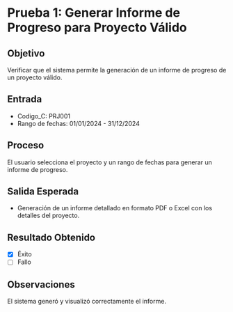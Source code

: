 # Prueba 1: Generar Informe de Progreso para Proyecto Válido

## Objetivo
Verificar que el sistema permite la generación de un informe de progreso de un proyecto válido.

## Entrada
- Codigo_C: PRJ001
- Rango de fechas: 01/01/2024 - 31/12/2024

## Proceso
El usuario selecciona el proyecto y un rango de fechas para generar un informe de progreso.

## Salida Esperada
- Generación de un informe detallado en formato PDF o Excel con los detalles del proyecto.

## Resultado Obtenido
- [X] Éxito
- [ ] Fallo

## Observaciones
El sistema generó y visualizó correctamente el informe.
